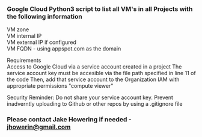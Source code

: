 ### Google Cloud Python3 script to list all VM's in all Projects with the following information
VM zone <br>
VM internal IP <br>
VM external IP if configured <br>
VM FQDN - using appspot.com as the domain <br>

Requirements<br>
Access to Google Cloud via a service account created in a project
The service account key must be accesible via the file path specified in line 11 of the code
Then, add that service account to the Organization IAM with appropriate permissions "compute viewer"

Security Reminder:
Do not share your service account key. Prevent inadverntly uploading to Github or other repos by using
a .gitignore file
### Please contact Jake Howering if needed - jhowerin@gmail.com
